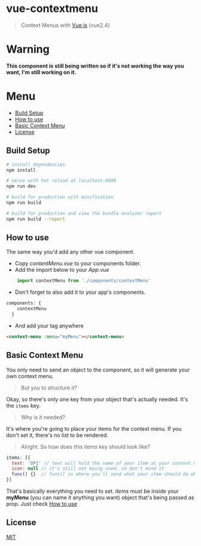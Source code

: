 # vue-contextmenu

> Context Menus with [Vue.js](https://github.com/vuejs/vue) (vue2.4)

# Warning
**This component is still being written so if it's not working the way you want, I'm still working on it.**

# Menu
* [Build Setup](#build-setup)
* [How to use](#how-to-use)
* [Basic Context Menu](#basic-context-menu)
* [License](#license)

## Build Setup

``` bash
# install dependencies
npm install

# serve with hot reload at localhost:8080
npm run dev

# build for production with minification
npm run build

# build for production and view the bundle analyzer report
npm run build --report
```
## How to use

The same way you'd add any other vue component.
- Copy *contentMenu.vue* to your components folder.
- Add the import below to your *App.vue*
``` javascript 
    import contextMenu from './components/contextMenu' 
``` 

- Don't forget to also add it to your app's components. 
``` javascript
components: {
    contextMenu
  } 
  ```
- And add your tag anywhere
``` html
<context-menu :menu="myMenu"></context-menu>
```

## Basic Context Menu
You only need to send an object to the component, so it will generate your own context menu.
> But you to structure it?
>
Okay, so there's only one key from your object that's actually needed. It's the ``` items ``` key.
> Why is it needed?
>
It's where you're going to place your items for the context menu. If you don't set it, there's no list to be rendered.
> Alright. So how does this *items* key should look like?
``` javascript
items: [{
  text: 'OP1' // text will hold the name of your item at your context menu.
  icon: null // it's still not being used. so don't mind it
  func() {}  // func() is where you'll send what your item should do when it's clicked
}]
```
That's basically everything you need to set. *items* must be inside your **myMenu** (you can name it anything you want) object that's being passed as prop. Just check [How to use](#how-to-use)


## License

[MIT](http://opensource.org/licenses/MIT)